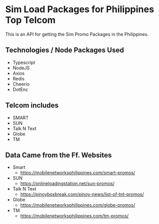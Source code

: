 # Sim Load Packages for Philippines Top Telcom
This is an API for getting the Sim Promo Packages in the Philippines.

## Technologies / Node Packages Used
- Typescript
- NodeJS
- Axios
- Redis
- Cheerio
- DotEnc

## Telcom includes
- SMART
- SUN
- Talk N Text
- Globe
- TM

## Data Came from the Ff. Websites
- Smart
  * https://mobilenetworksphilippines.com/smart-promos/
- SUN
  * https://onlineloadingstation.net/sun-promos/
- Talk N Text
  * https://pinoyboxbreak.com/pinoy-news/list-of-tnt-promos/
- Globe
  * https://mobilenetworksphilippines.com/globe-promos/
- TM
  * https://mobilenetworksphilippines.com/tm-promos/
